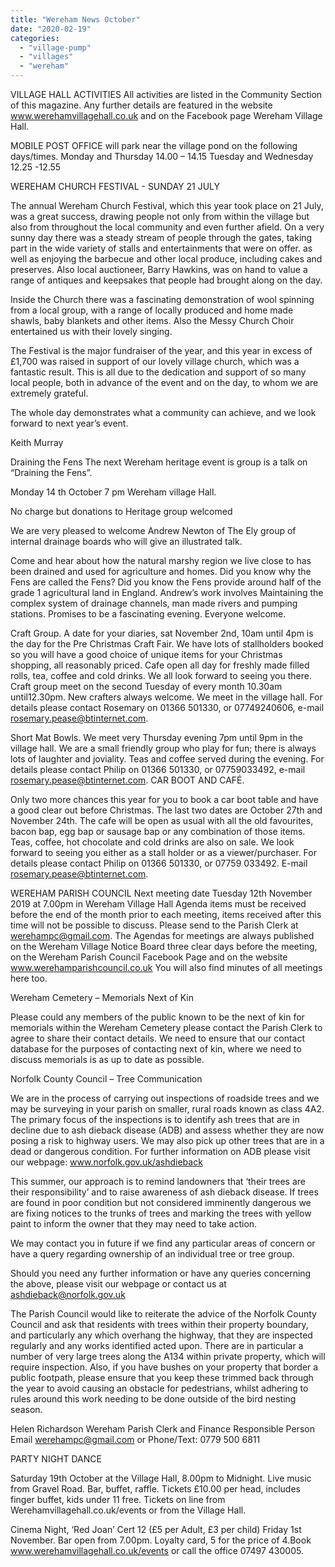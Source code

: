 ```yaml
---
title: "Wereham News October"
date: "2020-02-19"
categories: 
  - "village-pump"
  - "villages"
  - "wereham"
---
```


VILLAGE HALL ACTIVITIES All activities are listed in the Community Section of this magazine. Any further details are featured in the website www.werehamvillagehall.co.uk and on the Facebook page Wereham Village Hall.

MOBILE POST OFFICE will park near the village pond on the following days/times. Monday and Thursday 14.00 – 14.15 Tuesday and Wednesday 12.25 -12.55

WEREHAM CHURCH FESTIVAL - SUNDAY 21 JULY

The annual Wereham Church Festival, which this year took place on 21 July, was a great success, drawing people not only from within the village but also from throughout the local community and even further afield. On a very sunny day there was a steady stream of people through the gates, taking part in the wide variety of stalls and entertainments that were on offer. as well as enjoying the barbecue and other local produce, including cakes and preserves. Also local auctioneer, Barry Hawkins, was on hand to value a range of antiques and keepsakes that people had brought along on the day.

Inside the Church there was a fascinating demonstration of wool spinning from a local group, with a range of locally produced and home made shawls, baby blankets and other items. Also the Messy Church Choir entertained us with their lovely singing.

The Festival is the major fundraiser of the year, and this year in excess of £1,700 was raised in support of our lovely village church, which was a fantastic result. This is all due to the dedication and support of so many local people, both in advance of the event and on the day, to whom we are extremely grateful.

The whole day demonstrates what a community can achieve, and we look forward to next year’s event.

Keith Murray

Draining the Fens The next Wereham heritage event is group is a talk on “Draining the Fens”.

Monday 14 th October 7 pm Wereham village Hall.

No charge but donations to Heritage group welcomed

We are very pleased to welcome Andrew Newton of The Ely group of internal drainage boards who will give an illustrated talk.

Come and hear about how the natural marshy region we live close to has been drained and used for agriculture and homes. Did you know why the Fens are called the Fens? Did you know the Fens provide around half of the grade 1 agricultural land in England. Andrew’s work involves Maintaining the complex system of drainage channels, man made rivers and pumping stations. Promises to be a fascinating evening. Everyone welcome.

Craft Group. A date for your diaries, sat November 2nd, 10am until 4pm is the day for the Pre Christmas Craft Fair. We have lots of stallholders booked so you will have a good choice of unique items for your Christmas shopping, all reasonably priced. Cafe open all day for freshly made filled rolls, tea, coffee and cold drinks. We all look forward to seeing you there. Craft group meet on the second Tuesday of every month 10.30am until12.30pm. New crafters always welcome. We meet in the village hall. For details please contact Rosemary on 01366 501330, or 07749240606, e-mail rosemary.pease@btinternet.com.

Short Mat Bowls. We meet very Thursday evening 7pm until 9pm in the village hall. We are a small friendly group who play for fun; there is always lots of laughter and joviality. Teas and coffee served during the evening. For details please contact Philip on 01366 501330, or 07759033492, e-mail rosemary.pease@btinternet.com. CAR BOOT AND CAFÉ.

Only two more chances this year for you to book a car boot table and have a good clear out before Christmas. The last two dates are October 27th and November 24th. The cafe will be open as usual with all the old favourites, bacon bap, egg bap or sausage bap or any combination of those items. Teas, coffee, hot chocolate and cold drinks are also on sale. We look forward to seeing you either as a stall holder or as a viewer/purchaser. For details please contact Philip on 01366 501330, or 07759 033492. E-mail rosemary.pease@btinternet.com.

WEREHAM PARISH COUNCIL Next meeting date Tuesday 12th November 2019 at 7.00pm in Wereham Village Hall Agenda items must be received before the end of the month prior to each meeting, items received after this time will not be possible to discuss. Please send to the Parish Clerk at werehampc@gmail.com. The Agendas for meetings are always published on the Wereham Village Notice Board three clear days before the meeting, on the Wereham Parish Council Facebook Page and on the website www.werehamparishcouncil.co.uk You will also find minutes of all meetings here too.

Wereham Cemetery – Memorials Next of Kin

Please could any members of the public known to be the next of kin for memorials within the Wereham Cemetery please contact the Parish Clerk to agree to share their contact details. We need to ensure that our contact database for the purposes of contacting next of kin, where we need to discuss memorials is as up to date as possible.

Norfolk County Council – Tree Communication

We are in the process of carrying out inspections of roadside trees and we may be surveying in your parish on smaller, rural roads known as class 4A2. The primary focus of the inspections is to identify ash trees that are in decline due to ash dieback disease (ADB) and assess whether they are now posing a risk to highway users. We may also pick up other trees that are in a dead or dangerous condition. For further information on ADB please visit our webpage: www.norfolk.gov.uk/ashdieback

This summer, our approach is to remind landowners that ‘their trees are their responsibility’ and to raise awareness of ash dieback disease. If trees are found in poor condition but not considered imminently dangerous we are fixing notices to the trunks of trees and marking the trees with yellow paint to inform the owner that they may need to take action.

We may contact you in future if we find any particular areas of concern or have a query regarding ownership of an individual tree or tree group.

Should you need any further information or have any queries concerning the above, please visit our webpage or contact us at ashdieback@norfolk.gov.uk

The Parish Council would like to reiterate the advice of the Norfolk County Council and ask that residents with trees within their property boundary, and particularly any which overhang the highway, that they are inspected regularly and any works identified acted upon. There are in particular a number of very large trees along the A134 within private property, which will require inspection. Also, if you have bushes on your property that border a public footpath, please ensure that you keep these trimmed back through the year to avoid causing an obstacle for pedestrians, whilst adhering to rules around this work needing to be done outside of the bird nesting season.

Helen Richardson Wereham Parish Clerk and Finance Responsible Person Email werehampc@gmail.com or Phone/Text: 0779 500 6811

PARTY NIGHT DANCE

Saturday 19th October at the Village Hall, 8.00pm to Midnight. Live music from Gravel Road. Bar, buffet, raffle. Tickets £10.00 per head, includes finger buffet, kids under 11 free. Tickets on line from Werehamvillagehall.co.uk/events or from the Village Hall.

Cinema Night, ‘Red Joan’ Cert 12 (£5 per Adult, £3 per child) Friday 1st November. Bar open from 7.00pm. Loyalty card, 5 for the price of 4.Book www.werehamvillagehall.co.uk/events or call the office 07497 430005.
